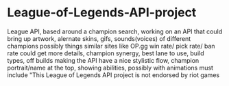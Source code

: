 # League-of-Legends-API-project
League API,
based around a champion search,
working on an API that could bring up artwork, alernate skins, gifs, sounds(voices) of different champions
possibly things similar sites like OP.gg win rate/ pick rate/ ban rate
could get more details, champion synergy, best lane to use, build types, off builds
making the API have a nice stylistic flow, champion portrait/name at the top, showing abilities, possibly with animations
must include "This League of Legends API project is not endorsed by riot games

